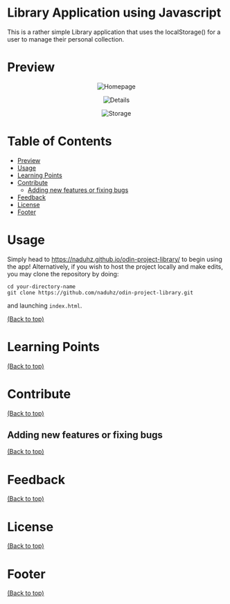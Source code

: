 # Library Application using Javascript
This is a rather simple Library application that uses the localStorage() for a user to manage their personal collection.

# Preview
<p align="center">
  <img src="https://user-images.githubusercontent.com/81805471/125594741-4b3a7783-c460-4cdc-af99-42d3d742f36e.png" alt="Homepage"/>
</p>
<p align="center">
  <img src="https://user-images.githubusercontent.com/81805471/125594864-c7c5f8c1-3241-4428-9631-30c97a8e43e1.png" alt="Details"/>
</p>
<p align="center">
  <img src="https://user-images.githubusercontent.com/81805471/125594926-083d0cbd-a775-49bd-9638-c8e6909e1afc.png" alt="Storage"/>
</p>

# Table of Contents
- [Preview](#preview)
- [Usage](#usage)
- [Learning Points](#learning-points)
- [Contribute](#contribute)
  - [Adding new features or fixing bugs](#adding-new-features-or-fixing-bugs)
- [Feedback](#feedback)
- [License](#license)
- [Footer](#footer)

# Usage
Simply head to https://naduhz.github.io/odin-project-library/ to begin using the app! Alternatively, if you wish to host the project locally and make edits, you may clone the repository by doing:

```shell
cd your-directory-name
git clone https://github.com/naduhz/odin-project-library.git
```

and launching `index.html`.

[(Back to top)](#table-of-contents)

# Learning Points
[(Back to top)](#table-of-contents)

# Contribute
[(Back to top)](#table-of-contents)

## Adding new features or fixing bugs
[(Back to top)](#table-of-contents)

# Feedback
[(Back to top)](#table-of-contents)

# License
[(Back to top)](#table-of-contents)

# Footer
[(Back to top)](#table-of-contents)
